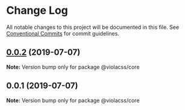 # Change Log

All notable changes to this project will be documented in this file.
See [Conventional Commits](https://conventionalcommits.org) for commit guidelines.

## [0.0.2](https://github.com/violacss/viola/compare/@violacss/core@0.0.1...@violacss/core@0.0.2) (2019-07-07)

**Note:** Version bump only for package @violacss/core





## 0.0.1 (2019-07-07)

**Note:** Version bump only for package @violacss/core
